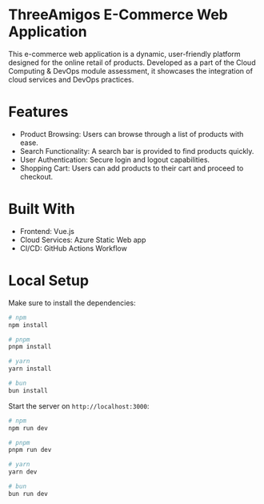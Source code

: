 # ThreeAmigos E-Commerce Web Application

This e-commerce web application is a dynamic, user-friendly platform designed for the online retail of products. Developed as a part of the Cloud Computing & DevOps module assessment, it showcases the integration of cloud services and DevOps practices.


# Features
- Product Browsing: Users can browse through a list of products with ease.
- Search Functionality: A search bar is provided to find products quickly.
- User Authentication: Secure login and logout capabilities.
- Shopping Cart: Users can add products to their cart and proceed to checkout.


# Built With
- Frontend: Vue.js
- Cloud Services: Azure Static Web app
- CI/CD: GitHub Actions Workflow


# Local Setup
Make sure to install the dependencies:

```bash
# npm
npm install

# pnpm
pnpm install

# yarn
yarn install

# bun
bun install
```

Start the server on `http://localhost:3000`:

```bash
# npm
npm run dev

# pnpm
pnpm run dev

# yarn
yarn dev

# bun
bun run dev
```
